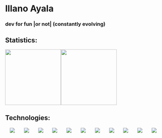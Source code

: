 # Illano Ayala

### dev for fun |or not| (constantly evolving)

## Statistics:

<div style="display: flex;" align=center>
    <img height="180em" src="https://github-readme-stats.vercel.app/api?username=IllanoAyala&show_icons=true&theme=transparent">
    <img height="180em" src="https://github-readme-stats.vercel.app/api/top-langs/?username=IllanoAyala&layout=compact&theme=transparent">
</div>


## Technologies:

<div style="display: flex; align-items: center; justify-content: space-around; margin-top: 20px;">
    <img src="https://img.shields.io/badge/javascript-%23323330.svg?style=for-the-badge&logo=javascript&logoColor=%23F7DF1E" />
    <img src="https://img.shields.io/badge/TypeScript-%23007ACC?style=for-the-badge&logo=typescript&logoColor=white" />
    <img src="https://img.shields.io/badge/html5-%23E34F26.svg?style=for-the-badge&logo=html5&logoColor=white" />
    <img src="https://img.shields.io/badge/css3-%231572B6.svg?style=for-the-badge&logo=css3&logoColor=white" />
    <img src="https://img.shields.io/badge/mysql-%2300f.svg?style=for-the-badge&logo=mysql&logoColor=white" />
    <img src="https://img.shields.io/badge/sqlite-%2307405e.svg?style=for-the-badge&logo=sqlite&logoColor=white" />
    <img src="https://img.shields.io/badge/PHP-777BB4?style=for-the-badge&logo=php&logoColor=white" />
    <img src="https://img.shields.io/badge/Laravel-FF2D20?style=for-the-badge&logo=laravel&logoColor=white" />
    <img src="https://img.shields.io/badge/ReactJS-gray?style=for-the-badge&logo=react"/> 
    <img src="https://img.shields.io/badge/c++-%2300599C.svg?style=for-the-badge&logo=c%2B%2B&logoColor=white" />
    <img src="https://img.shields.io/badge/-Arduino-00979D?style=for-the-badge&logo=Arduino&logoColor=white" />
    
<!--   <img align="center" alt="Illano-Js" height="30" width="30" src="https://raw.githubusercontent.com/devicons/devicon/master/icons/javascript/javascript-original.svg" title="JavaScript">
  <img align="center" alt="Illano-HTML" height="30" width="30" src="https://raw.githubusercontent.com/devicons/devicon/master/icons/html5/html5-original.svg" title="HTML">
  <img align="center" alt="Illano-CSS" height="30" width="30" src="https://raw.githubusercontent.com/devicons/devicon/master/icons/css3/css3-original.svg" title="CSS">
  <img align="center" alt="Illano-ReactNative" height="30" width="30" src="https://github.com/devicons/devicon/blob/master/icons/react/react-original.svg" title="React Native">
  <img align="center" alt="Illano-Java" height="30" width="30" src="https://github.com/devicons/devicon/blob/master/icons/java/java-plain.svg" title="Java">
  <img align="center" alt="Illano-PHP" height="40" width="40" src="https://github.com/devicons/devicon/blob/master/icons/php/php-original.svg" title="PHP">
  <img align="center" alt="Illano-mysql" height="40" width="40" src="https://raw.githubusercontent.com/devicons/devicon/master/icons/mysql/mysql-original-wordmark.svg" title="MySQL"> -->
</div>

